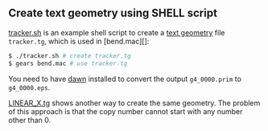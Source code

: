 ## Create text geometry using SHELL script

[tracker.sh][] is an example shell script to create a [text geometry][tg] file `tracker.tg`, which is used in [bend.mac][]:

```sh
$ ./tracker.sh # create tracker.tg
$ gears bend.mac # use tracker.tg
```

You need to have [dawn][] installed to convert the output `g4_0000.prim` to `g4_0000.eps`.

[LINEAR_X.tg][] shows another way to create the same geometry. The problem of this approach is that the copy number cannot start with any number other than 0.

[tracker.sh]:https://github.com/jintonic/gears/blob/master/examples/detector/scripts/tracker.sh
[tg]: http://geant4-userdoc.web.cern.ch/geant4-userdoc/UsersGuides/ForApplicationDeveloper/html/Detector/Geometry/geomASCII.html
[dawn]:https://geant4.kek.jp/~tanaka/DAWN/About_DAWN.html
[LINEAR_X.tg]:https://github.com/jintonic/gears/blob/master/examples/detector/scripts/LINEAR_X.tg
